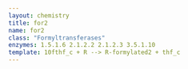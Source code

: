 ```yaml
---
layout: chemistry
title: for2
name: for2
class: "Formyltransferases"
enzymes: 1.5.1.6 2.1.2.2 2.1.2.3 3.5.1.10
template: 10fthf_c + R --> R-formylated2 + thf_c
---
```

 

